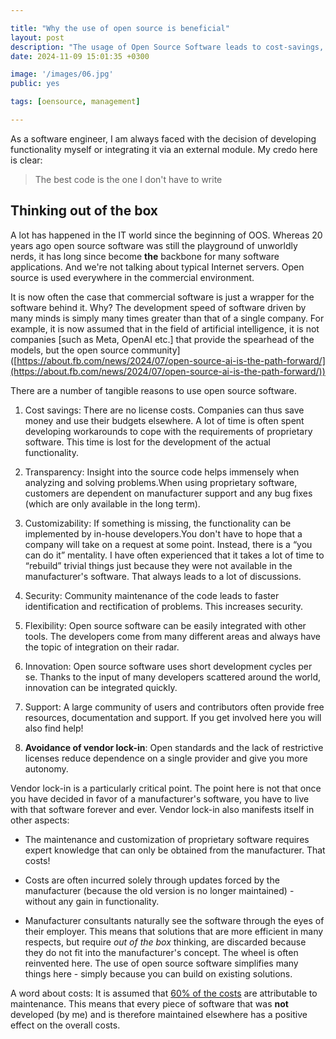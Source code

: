 ```yaml
---

title: "Why the use of open source is beneficial"
layout: post
description: "The usage of Open Source Software leads to cost-savings, better software, fewer headaches."
date: 2024-11-09 15:01:35 +0300

image: '/images/06.jpg'
public: yes

tags: [oensource, management]

---
```



As a software engineer, I am always faced with the decision of developing functionality myself or integrating it via an external module. My credo here is clear:

> The best code is the one I don't have to write

## Thinking out of the box

A lot has happened in the IT world since the beginning of OOS. Whereas 20 years ago open source software was still the playground of unworldly nerds, it has long since become **the** backbone for many software applications. And we're not talking about typical Internet servers. Open source is used everywhere in the commercial environment.

It is now often the case that commercial software is just a wrapper for the software behind it. Why? The development speed of software driven by many minds is simply many times greater than that of a single company. For example, it is now assumed that in the field of artificial intelligence, it is not companies [such as Meta, OpenAI etc.] that provide the spearhead of the models, but the open source community]([https://about.fb.com/news/2024/07/open-source-ai-is-the-path-forward/](https://about.fb.com/news/2024/07/open-source-ai-is-the-path-forward/))

There are a number of tangible reasons to use open source software.

1. Cost savings: There are no license costs. Companies can thus save money and use their budgets elsewhere. A lot of time is often spent developing workarounds to cope with the requirements of proprietary software. This time is lost for the development of the actual functionality.
    
2. Transparency: Insight into the source code helps immensely when analyzing and solving problems.When using proprietary software, customers are dependent on manufacturer support and any bug fixes (which are only available in the long term).
    
3. Customizability: If something is missing, the functionality can be implemented by in-house developers.You don't have to hope that a company will take on a request at some point. Instead, there is a “you can do it” mentality. I have often experienced that it takes a lot of time to “rebuild” trivial things just because they were not available in the manufacturer's software. That always leads to a lot of discussions.
    
4. Security: Community maintenance of the code leads to faster identification and rectification of problems. This increases security.
    
5. Flexibility: Open source software can be easily integrated with other tools. The developers come from many different areas and always have the topic of integration on their radar.
    
6. Innovation: Open source software uses short development cycles per se. Thanks to the input of many developers scattered around the world, innovation can be integrated quickly.
    
7. Support: A large community of users and contributors often provide free resources, documentation and support. If you get involved here you will also find help!
    
8. **Avoidance of vendor lock-in**: Open standards and the lack of restrictive licenses reduce dependence on a single provider and give you more autonomy.
    

Vendor lock-in is a particularly critical point. The point here is not that once you have decided in favor of a manufacturer's software, you have to live with that software forever and ever. Vendor lock-in also manifests itself in other aspects:

- The maintenance and customization of proprietary software requires expert knowledge that can only be obtained from the manufacturer. That costs!
    
- Costs are often incurred solely through updates forced by the manufacturer (because the old version is no longer maintained) - without any gain in functionality.
    
- Manufacturer consultants naturally see the software through the eyes of their employer. This means that solutions that are more efficient in many respects, but require _out of the box_ thinking, are discarded because they do not fit into the manufacturer's concept. The wheel is often reinvented here. The use of open source software simplifies many things here - simply because you can build on existing solutions.
    

A word about costs: It is assumed that [60% of the costs](https://www.linkedin.com/pulse/cost-software-development-vs-maintenance-braintly-b9dhf/) are attributable to maintenance. This means that every piece of software that was **not** developed (by me) and is therefore maintained elsewhere has a positive effect on the overall costs.
